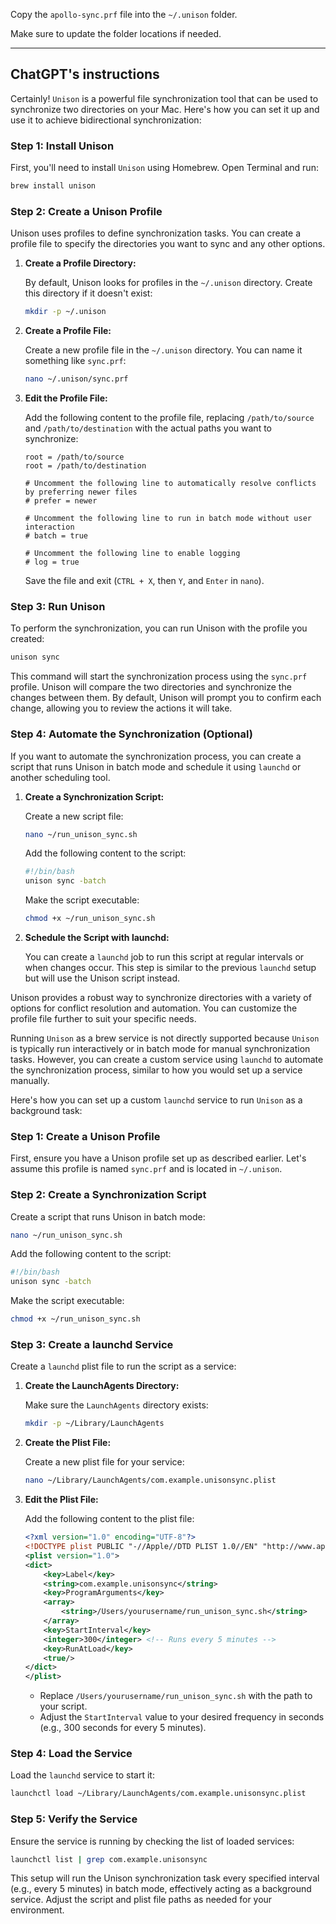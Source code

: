 Copy the `apollo-sync.prf` file into the `~/.unison` folder.

Make sure to update the folder locations if needed.

---

## ChatGPT's instructions

Certainly! `Unison` is a powerful file synchronization tool that can be used to synchronize two directories on your Mac. Here's how you can set it up and use it to achieve bidirectional synchronization:

### Step 1: Install Unison

First, you'll need to install `Unison` using Homebrew. Open Terminal and run:

```bash
brew install unison
```

### Step 2: Create a Unison Profile

Unison uses profiles to define synchronization tasks. You can create a profile file to specify the directories you want to sync and any other options.

1. **Create a Profile Directory:**

   By default, Unison looks for profiles in the `~/.unison` directory. Create this directory if it doesn't exist:

   ```bash
   mkdir -p ~/.unison
   ```

2. **Create a Profile File:**

   Create a new profile file in the `~/.unison` directory. You can name it something like `sync.prf`:

   ```bash
   nano ~/.unison/sync.prf
   ```

3. **Edit the Profile File:**

   Add the following content to the profile file, replacing `/path/to/source` and `/path/to/destination` with the actual paths you want to synchronize:

   ```plaintext
   root = /path/to/source
   root = /path/to/destination

   # Uncomment the following line to automatically resolve conflicts by preferring newer files
   # prefer = newer

   # Uncomment the following line to run in batch mode without user interaction
   # batch = true

   # Uncomment the following line to enable logging
   # log = true
   ```

   Save the file and exit (`CTRL + X`, then `Y`, and `Enter` in `nano`).

### Step 3: Run Unison

To perform the synchronization, you can run Unison with the profile you created:

```bash
unison sync
```

This command will start the synchronization process using the `sync.prf` profile. Unison will compare the two directories and synchronize the changes between them. By default, Unison will prompt you to confirm each change, allowing you to review the actions it will take.

### Step 4: Automate the Synchronization (Optional)

If you want to automate the synchronization process, you can create a script that runs Unison in batch mode and schedule it using `launchd` or another scheduling tool.

1. **Create a Synchronization Script:**

   Create a new script file:

   ```bash
   nano ~/run_unison_sync.sh
   ```

   Add the following content to the script:

   ```bash
   #!/bin/bash
   unison sync -batch
   ```

   Make the script executable:

   ```bash
   chmod +x ~/run_unison_sync.sh
   ```

2. **Schedule the Script with launchd:**

   You can create a `launchd` job to run this script at regular intervals or when changes occur. This step is similar to the previous `launchd` setup but will use the Unison script instead.

Unison provides a robust way to synchronize directories with a variety of options for conflict resolution and automation. You can customize the profile file further to suit your specific needs.

Running `Unison` as a brew service is not directly supported because `Unison` is typically run interactively or in batch mode for manual synchronization tasks. However, you can create a custom service using `launchd` to automate the synchronization process, similar to how you would set up a service manually.

Here's how you can set up a custom `launchd` service to run `Unison` as a background task:

### Step 1: Create a Unison Profile

First, ensure you have a Unison profile set up as described earlier. Let's assume this profile is named `sync.prf` and is located in `~/.unison`.

### Step 2: Create a Synchronization Script

Create a script that runs Unison in batch mode:

```bash
nano ~/run_unison_sync.sh
```

Add the following content to the script:

```bash
#!/bin/bash
unison sync -batch
```

Make the script executable:

```bash
chmod +x ~/run_unison_sync.sh
```

### Step 3: Create a launchd Service

Create a `launchd` plist file to run the script as a service:

1. **Create the LaunchAgents Directory:**

   Make sure the `LaunchAgents` directory exists:

   ```bash
   mkdir -p ~/Library/LaunchAgents
   ```

2. **Create the Plist File:**

   Create a new plist file for your service:

   ```bash
   nano ~/Library/LaunchAgents/com.example.unisonsync.plist
   ```

3. **Edit the Plist File:**

   Add the following content to the plist file:

   ```xml
   <?xml version="1.0" encoding="UTF-8"?>
   <!DOCTYPE plist PUBLIC "-//Apple//DTD PLIST 1.0//EN" "http://www.apple.com/DTDs/PropertyList-1.0.dtd">
   <plist version="1.0">
   <dict>
       <key>Label</key>
       <string>com.example.unisonsync</string>
       <key>ProgramArguments</key>
       <array>
           <string>/Users/yourusername/run_unison_sync.sh</string>
       </array>
       <key>StartInterval</key>
       <integer>300</integer> <!-- Runs every 5 minutes -->
       <key>RunAtLoad</key>
       <true/>
   </dict>
   </plist>
   ```

   - Replace `/Users/yourusername/run_unison_sync.sh` with the path to your script.
   - Adjust the `StartInterval` value to your desired frequency in seconds (e.g., 300 seconds for every 5 minutes).

### Step 4: Load the Service

Load the `launchd` service to start it:

```bash
launchctl load ~/Library/LaunchAgents/com.example.unisonsync.plist
```

### Step 5: Verify the Service

Ensure the service is running by checking the list of loaded services:

```bash
launchctl list | grep com.example.unisonsync
```

This setup will run the Unison synchronization task every specified interval (e.g., every 5 minutes) in batch mode, effectively acting as a background service. Adjust the script and plist file paths as needed for your environment.


